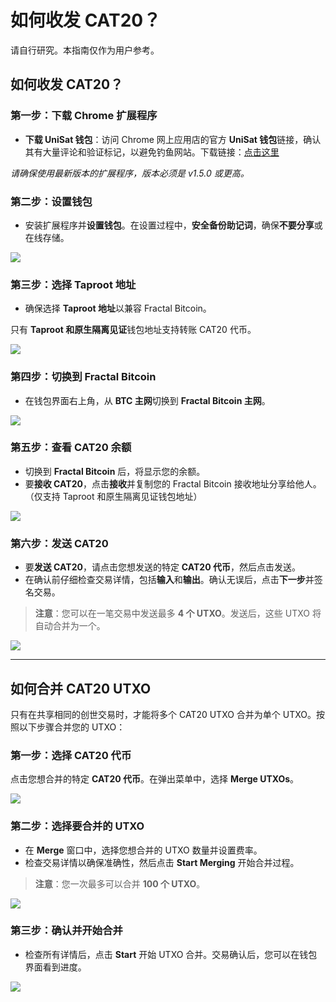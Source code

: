 # 如何收发 CAT20？

请自行研究。本指南仅作为用户参考。

## 如何收发 CAT20？

### 第一步：下载 Chrome 扩展程序

* **下载 UniSat 钱包**：访问 Chrome 网上应用店的官方 **UniSat 钱包**链接，确认其有大量评论和验证标记，以避免钓鱼网站。下载链接：[点击这里](https://unisat.io/download)

*请确保使用最新版本的扩展程序，版本必须是 v1.5.0 或更高。*

### 第二步：设置钱包

* 安装扩展程序并**设置钱包**。在设置过程中，**安全备份助记词**，确保**不要分享**或在线存储。

![](/fractalbitcoin/fractal-83.png)

### 第三步：选择 Taproot 地址

* 确保选择 **Taproot 地址**以兼容 Fractal Bitcoin。

只有 **Taproot 和原生隔离见证**钱包地址支持转账 CAT20 代币。

![](/fractalbitcoin/fractal-84.avif)

### 第四步：切换到 Fractal Bitcoin

* 在钱包界面右上角，从 **BTC 主网**切换到 **Fractal Bitcoin 主网**。

![](/fractalbitcoin/fractal-85.png)    

### 第五步：查看 CAT20 余额

* 切换到 **Fractal Bitcoin** 后，将显示您的余额。
* 要**接收 CAT20**，点击**接收**并复制您的 Fractal Bitcoin 接收地址分享给他人。（仅支持 Taproot 和原生隔离见证钱包地址）

![](/fractalbitcoin/fractal-86.png)

### 第六步：发送 CAT20

* 要**发送 CAT20**，请点击您想发送的特定 **CAT20 代币**，然后点击发送。
* 在确认前仔细检查交易详情，包括**输入**和**输出**。确认无误后，点击**下一步**并签名交易。

> **注意**：您可以在一笔交易中发送最多 **4 个 UTXO**。发送后，这些 UTXO 将自动合并为一个。

![](/fractalbitcoin/fractal-87.avif)

---

## 如何合并 CAT20 UTXO

只有在共享相同的创世交易时，才能将多个 CAT20 UTXO 合并为单个 UTXO。按照以下步骤合并您的 UTXO：

### 第一步：选择 CAT20 代币

点击您想合并的特定 **CAT20 代币**。在弹出菜单中，选择 **Merge UTXOs**。

![](/fractalbitcoin/fractal-88.png)

### 第二步：选择要合并的 UTXO

* 在 **Merge** 窗口中，选择您想合并的 UTXO 数量并设置费率。
* 检查交易详情以确保准确性，然后点击 **Start Merging** 开始合并过程。

> **注意**：您一次最多可以合并 **100 个 UTXO**。

![](/fractalbitcoin/fractal-89.png)

### 第三步：确认并开始合并

* 检查所有详情后，点击 **Start** 开始 UTXO 合并。交易确认后，您可以在钱包界面看到进度。 

![](/fractalbitcoin/fractal-90.avif)